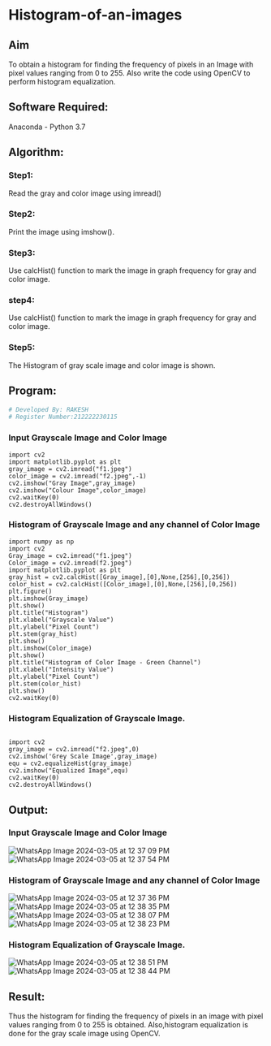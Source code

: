 # Histogram-of-an-images
## Aim
To obtain a histogram for finding the frequency of pixels in an Image with pixel values ranging from 0 to 255. Also write the code using OpenCV to perform histogram equalization.

## Software Required:
Anaconda - Python 3.7

## Algorithm:
### Step1:
Read the gray and color image using imread()

### Step2:
Print the image using imshow().

### Step3:
Use calcHist() function to mark the image in graph frequency for gray and color image.

### step4:
Use calcHist() function to mark the image in graph frequency for gray and color image.

### Step5:
The Histogram of gray scale image and color image is shown.


## Program:
```python
# Developed By: RAKESH
# Register Number:212222230115 
```
### Input Grayscale Image and Color Image
```
import cv2
import matplotlib.pyplot as plt
gray_image = cv2.imread("f1.jpeg")
color_image = cv2.imread("f2.jpeg",-1)
cv2.imshow("Gray Image",gray_image)
cv2.imshow("Colour Image",color_image)
cv2.waitKey(0)
cv2.destroyAllWindows()
```
### Histogram of Grayscale Image and any channel of Color Image
```
import numpy as np
import cv2
Gray_image = cv2.imread("f1.jpeg")
Color_image = cv2.imread(f2.jpeg")
import matplotlib.pyplot as plt
gray_hist = cv2.calcHist([Gray_image],[0],None,[256],[0,256])
color_hist = cv2.calcHist([Color_image],[0],None,[256],[0,256])
plt.figure()
plt.imshow(Gray_image)
plt.show()
plt.title("Histogram")
plt.xlabel("Grayscale Value")
plt.ylabel("Pixel Count")
plt.stem(gray_hist)
plt.show()
plt.imshow(Color_image)
plt.show()
plt.title("Histogram of Color Image - Green Channel")
plt.xlabel("Intensity Value")
plt.ylabel("Pixel Count")
plt.stem(color_hist)
plt.show()
cv2.waitKey(0)
```
### Histogram Equalization of Grayscale Image.
```

import cv2
gray_image = cv2.imread("f2.jpeg",0)
cv2.imshow('Grey Scale Image',gray_image)
equ = cv2.equalizeHist(gray_image)
cv2.imshow("Equalized Image",equ)
cv2.waitKey(0)
cv2.destroyAllWindows()

```
## Output:
### Input Grayscale Image and Color Image
![WhatsApp Image 2024-03-05 at 12 37 09 PM](https://github.com/Yogabharathi3/Histogram-of-an-images/assets/118899387/90eb0069-54c3-4cb4-a33e-520cb9864dfa)
![WhatsApp Image 2024-03-05 at 12 37 54 PM](https://github.com/Yogabharathi3/Histogram-of-an-images/assets/118899387/75f31777-0817-4095-9fd7-69c0ca648ccb)

### Histogram of Grayscale Image and any channel of Color Image
![WhatsApp Image 2024-03-05 at 12 37 36 PM](https://github.com/Yogabharathi3/Histogram-of-an-images/assets/118899387/56e42ee0-c87c-484c-84f0-e5bdf132b6b6)
![WhatsApp Image 2024-03-05 at 12 38 35 PM](https://github.com/Yogabharathi3/Histogram-of-an-images/assets/118899387/cbbb1b5e-ad0d-46b9-9ad6-6e1ee954263c)
![WhatsApp Image 2024-03-05 at 12 38 07 PM](https://github.com/Yogabharathi3/Histogram-of-an-images/assets/118899387/a725d9bc-bbb0-41f7-9855-f4b2b57ba951)
![WhatsApp Image 2024-03-05 at 12 38 23 PM](https://github.com/Yogabharathi3/Histogram-of-an-images/assets/118899387/4f9008b5-3ab8-4dda-b964-2898fc3110ed)

### Histogram Equalization of Grayscale Image.
![WhatsApp Image 2024-03-05 at 12 38 51 PM](https://github.com/Yogabharathi3/Histogram-of-an-images/assets/118899387/2c0d7815-e421-4f58-a0fe-abc8cf728c95)
![WhatsApp Image 2024-03-05 at 12 38 44 PM](https://github.com/Yogabharathi3/Histogram-of-an-images/assets/118899387/ca4640d0-9e72-4c1c-a54a-f6ceb2226ad8)

## Result: 
Thus the histogram for finding the frequency of pixels in an image with pixel values ranging from 0 to 255 is obtained. Also,histogram equalization is done for the gray scale image using OpenCV.
